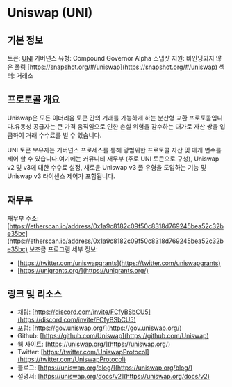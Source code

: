 # Uniswap (UNI)

## 기본 정보

토큰: [UNI](https://www.coingecko.com/en/coins/uniswap)
거버넌스 유형: Compound Governor Alpha
스냅샷 지원: 바인딩되지 않은 폴링 [https://snapshot.org/#/uniswap](https://snapshot.org/#/uniswap)
섹터: 거래소

## 프로토콜 개요

Uniswap은 모든 이더리움 토큰 간의 거래를 가능하게 하는 분산형 교환 프로토콜입니다.유동성 공급자는 큰 가격 움직임으로 인한 손실 위험을 감수하는 대가로 자산 쌍을 입금하여 거래 수수료를 벌 수 있습니다.

UNI 토큰 보유자는 거버넌스 프로세스를 통해 광범위한 프로토콜 자산 및 매개 변수를 제어 할 수 있습니다.여기에는 커뮤니티 재무부 (주로 UNI 토큰으로 구성), Uniswap v2 및 v3에 대한 수수료 설정, 새로운 Uniswap v3 풀 유형을 도입하는 기능 및 Uniswap v3 라이센스 제어가 포함됩니다.

## 재무부

재무부 주소: [https://etherscan.io/address/0x1a9c8182c09f50c8318d769245bea52c32be35bc](https://etherscan.io/address/0x1a9c8182c09f50c8318d769245bea52c32be35bc)
보조금 프로그램 세부 정보: 
- [https://twitter.com/uniswapgrants](https://twitter.com/uniswapgrants)
- [https://unigrants.org/](https://unigrants.org/)

## 링크 및 리소스

- 채팅: [https://discord.com/invite/FCfyBSbCU5](https://discord.com/invite/FCfyBSbCU5)
- 포럼: [https://gov.uniswap.org/](https://gov.uniswap.org/)
- Github: [https://github.com/Uniswap](https://github.com/Uniswap)
- 웹 사이트: [https://uniswap.org/](https://uniswap.org/)
- Twitter: [https://twitter.com/UniswapProtocol](https://twitter.com/UniswapProtocol)
- 블로그: [https://uniswap.org/blog/](https://uniswap.org/blog/)
- 설명서: [https://uniswap.org/docs/v2](https://uniswap.org/docs/v2)
